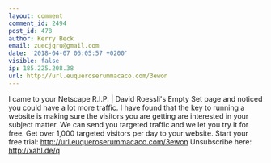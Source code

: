 ```yaml
---
layout: comment
comment_id: 2494
post_id: 478
author: Kerry Beck
email: zuecjqru@gmail.com
date: '2018-04-07 06:05:57 +0200'
visible: false
ip: 185.225.208.38
url: http://url.euqueroserummacaco.com/3ewon
---
```

I came to your Netscape R.I.P. | David Roessli's Empty Set page and noticed you could have a lot more traffic. I have found that the key to running a website is making sure the visitors you are getting are interested in your subject matter. We can send you targeted traffic and we let you try it for free. Get over 1,000 targeted visitors per day to your website. Start your free trial: http://url.euqueroserummacaco.com/3ewon																					Unsubscribe here: http://xahl.de/q
